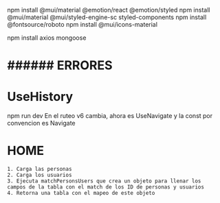 npm install @mui/material @emotion/react @emotion/styled
npm install @mui/material @mui/styled-engine-sc styled-components
npm install @fontsource/roboto
npm install @mui/icons-material

npm install axios mongoose

# ###### ERRORES

# UseHistory

npm run dev
En el ruteo v6 cambia, ahora es UseNavigate y la const por convencion es Navigate

# HOME

    1. Carga las personas
    2. Carga los usuarios
    3. Ejecuta matchPersonsUsers que crea un objeto para llenar los       campos de la tabla con el match de los ID de personas y usuarios
    4. Retorna una tabla con el mapeo de este objeto

